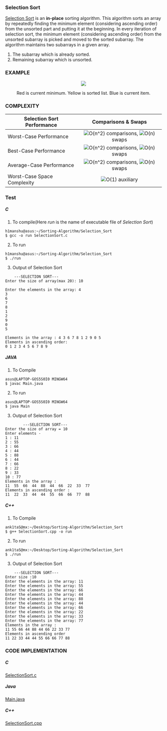 ### Selection Sort

[Selection Sort](https://en.wikipedia.org/wiki/Selection_sort) is an **in-place** sorting algorithm. This algorithm sorts an array by repeatedly finding the minimum element (considering ascending order) from the unsorted part and putting it at the beginning. In every iteration of selection sort, the minimum element (considering ascending order) from the unsorted subarray is picked and moved to the sorted subarray. The algorithm maintains two subarrays in a given array.

1. The subarray which is already sorted.
2. Remaining subarray which is unsorted.

### EXAMPLE

<p align="center">
    <img src="https://upload.wikimedia.org/wikipedia/commons/9/94/Selection-Sort-Animation.gif">
</p>

<p align="center">
Red is current minimum. Yellow is sorted list. Blue is current item.
</p>

### COMPLEXITY

| **Selection Sort Performance** | **Comparisons & Swaps**            |
| ------------------------------ | :--------------------------------: |
| Worst-Case Performance         | ![O(n^2)](https://render.githubusercontent.com/render/math?math=O(n%5E2)) comparisons, ![O(n)](https://render.githubusercontent.com/render/math?math=O(n)) swaps |
| Best-Case Performance          | ![O(n^2)](https://render.githubusercontent.com/render/math?math=O(n%5E2)) comparisons, ![O(n)](https://render.githubusercontent.com/render/math?math=O(n)) swaps |
| Average-Case Performance       | ![O(n^2)](https://render.githubusercontent.com/render/math?math=O(n%5E2)) comparisons, ![O(n)](https://render.githubusercontent.com/render/math?math=O(n)) swaps |
| Worst-Case Space Complexity    | ![O(1)](https://render.githubusercontent.com/render/math?math=O(1)) auxiliary |

### Test

##### C

1. To compile(Here *run* is the name of executable file of *Selection Sort*)

```
h1manshu@asus:~/Sorting-Algorithm/Selection_Sort
$ gcc -o run SelectionSort.c 
```

2. To run

```
h1manshu@asus:~/Sorting-Algorithm/Selection_Sort
$ ./run 
```

3. Output of Selection Sort

```
	---SELECTION SORT---
Enter the size of array(max 20): 10

Enter the elements in the array: 4
3
6
7
8
1
2
9
0
5

Elements in the array : 4 3 6 7 8 1 2 9 0 5 
Elements in ascending order:
0 1 2 3 4 5 6 7 8 9 
```

##### JAVA

1. To Compile

```
asus@LAPTOP-GOS5S0I0 MINGW64 
$ javac Main.java
```

2. To run

```
asus@LAPTOP-GOS5S0I0 MINGW64 
$ java Main
```

3.  Output of Selection Sort
```
        ---SELECTION SORT---
Enter the size of array = 10
Enter elements -
1 : 11
2 : 55
3 : 66
4 : 44
5 : 88
6 : 44
7 : 66
8 : 22
9 : 33
10 : 77
Elements in the array :
11  55  66  44  88  44  66  22  33  77
Elements in ascending order :
11  22  33  44  44  55  66  66  77  88
```

##### C++

1. To Compile

```
ank1taS@mx:~/Desktop/Sorting-Algorithm/Selection_Sort
$ g++ SelectionSort.cpp -o run
```

2. To run

```
ank1taS@mx:~/Desktop/Sorting-Algorithm/Selection_Sort
$ ./run
```

3.  Output of Selection Sort
```
	---SELECTION SORT---
Enter size :10
Enter the elements in the array: 11
Enter the elements in the array: 55
Enter the elements in the array: 66
Enter the elements in the array: 44
Enter the elements in the array: 88
Enter the elements in the array: 44
Enter the elements in the array: 66
Enter the elements in the array: 22
Enter the elements in the array: 33
Enter the elements in the array: 77
Elements in the array : 
11 55 66 44 88 44 66 22 33 77 
Elements in ascending order
11 22 33 44 44 55 66 66 77 88 
```


### CODE IMPLEMENTATION

##### C

[SelectionSort.c](https://github.com/Himanshu40/Sorting-Algorithm/blob/master/Selection_Sort/SelectionSort.c)

##### Java

[Main.java](https://github.com/Himanshu40/Sorting-Algorithm/blob/master/Selection_Sort/Main.java)

##### C++

[SelectionSort.cpp](https://github.com/Himanshu40/Sorting-Algorithm/blob/master/Selection_Sort/SelectionSort.cpp)
